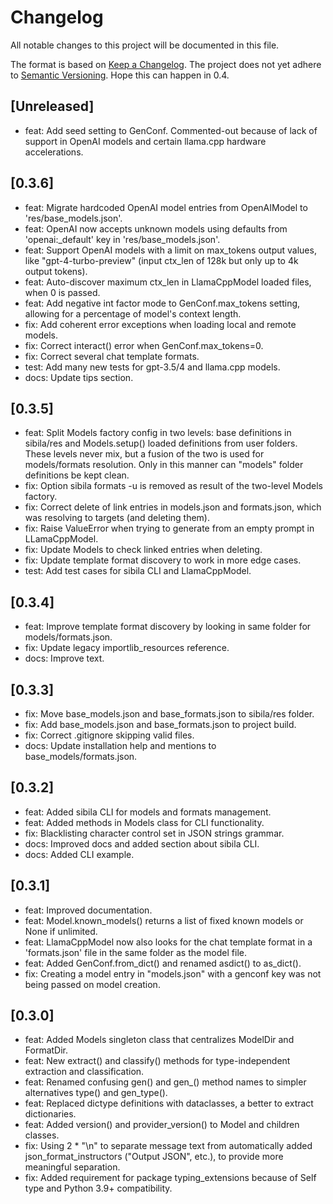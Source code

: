# Changelog

All notable changes to this project will be documented in this file.

The format is based on [Keep a Changelog](https://keepachangelog.com/en/1.1.0/).
The project does not yet adhere to [Semantic Versioning](https://semver.org/spec/v2.0.0.html). Hope this can happen in 0.4.


## [Unreleased]
- feat: Add seed setting to GenConf. Commented-out because of lack of support in OpenAI models and certain llama.cpp hardware accelerations.


## [0.3.6]
- feat: Migrate hardcoded OpenAI model entries from OpenAIModel to 'res/base_models.json'.
- feat: OpenAI now accepts unknown models using defaults from 'openai:_default' key in  'res/base_models.json'.
- feat: Support OpenAI models with a limit on max_tokens output values, like "gpt-4-turbo-preview" (input ctx_len of 128k but only up to 4k output tokens).
- feat: Auto-discover maximum ctx_len in LlamaCppModel loaded files, when 0 is passed.
- feat: Add negative int factor mode to GenConf.max_tokens setting, allowing for a percentage of model's context length.
- fix: Add coherent error exceptions when loading local and remote models.
- fix: Correct interact() error when GenConf.max_tokens=0.
- fix: Correct several chat template formats.
- test: Add many new tests for gpt-3.5/4 and llama.cpp models.
- docs: Update tips section.

## [0.3.5]
- feat: Split Models factory config in two levels: base definitions in sibila/res and Models.setup() loaded definitions from user folders. These levels never mix, but a fusion of the two is used for models/formats resolution. Only in this manner can "models" folder definitions be kept clean.
- fix: Option sibila formats -u is removed as result of the two-level Models factory.
- fix: Correct delete of link entries in models.json and formats.json, which was resolving to targets (and deleting them).
- fix: Raise ValueError when trying to generate from an empty prompt in LLamaCppModel.
- fix: Update Models to check linked entries when deleting.
- fix: Update template format discovery to work in more edge cases.
- test: Add test cases for sibila CLI and LlamaCppModel.

## [0.3.4]
- feat: Improve template format discovery by looking in same folder for models/formats.json.
- fix: Update legacy importlib_resources reference.
- docs: Improve text.

## [0.3.3]
- fix: Move base_models.json and base_formats.json to sibila/res folder.
- fix: Add base_models.json and base_formats.json to project build.
- fix: Correct .gitignore skipping valid files.
- docs: Update installation help and mentions to base_models/formats.json.

## [0.3.2]
- feat: Added sibila CLI for models and formats management.
- feat: Added methods in Models class for CLI functionality.
- fix: Blacklisting character control set in JSON strings grammar.
- docs: Improved docs and added section about sibila CLI.
- docs: Added CLI example.

## [0.3.1]
- feat: Improved documentation.
- feat: Model.known_models() returns a list of fixed known models or None if unlimited.
- feat: LlamaCppModel now also looks for the chat template format in a 'formats.json' file in the same folder as the model file.
- feat: Added GenConf.from_dict() and renamed asdict() to as_dict().
- fix: Creating a model entry in "models.json" with a genconf key was not being passed on model creation.

## [0.3.0]
- feat: Added Models singleton class that centralizes ModelDir and FormatDir.
- feat: New extract() and classify() methods for type-independent extraction and classification.
- feat: Renamed confusing gen() and gen_() method names to simpler alternatives type() and gen_type().
- feat: Replaced dictype definitions with dataclasses, a better to extract dictionaries.
- feat: Added version() and provider_version() to Model and children classes.
- fix: Using 2 * "\n" to separate message text from automatically added json_format_instructors ("Output JSON", etc.), to provide more meaningful separation.
- fix: Added requirement for package typing_extensions because of Self type and Python 3.9+ compatibility.
